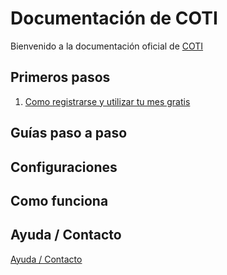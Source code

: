 # Documentación de COTI

Bienvenido a la documentación oficial de [COTI](https://coti.mx/)

## Primeros pasos

1. [Como registrarse y utilizar tu mes gratis](/primeros-pasos/registro/)

## Guías paso a paso

## Configuraciones

## Como funciona


## Ayuda / Contacto

[Ayuda / Contacto](/contacto/)